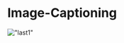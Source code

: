 # Image-Captioning
!["last1"](https://raw.githubusercontent.com/yashk2810/Image-Captioning/master/images/last1.jpg "last1")
